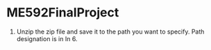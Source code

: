 # ME592FinalProject

1. Unzip the zip file and save it to the path you want to specify.
Path designation is in In 6.
